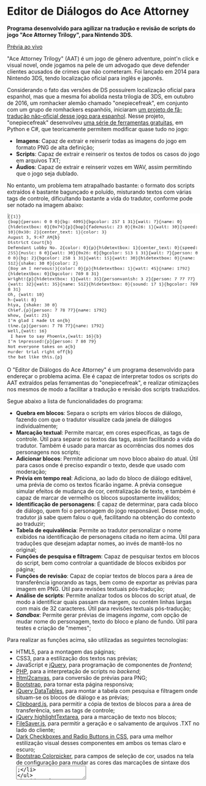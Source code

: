 # Editor de Diálogos do Ace Attorney

**Programa desenvolvido para agilizar na tradução e revisão de scripts do jogo "Ace Attorney Trilogy", para Nintendo 3DS.**

[Prévia ao vivo](http://www.romhacking.net.br/tools/aade/)

"Ace Attorney Trilogy" (AAT) é um jogo de gênero adventure, point'n
click e visual novel, onde jogamos na pele de um advogado que deve defender
clientes acusados de crimes que não cometeram. Foi lançado em 2014 para
Nintendo 3DS, tendo localização oficial para inglês e japonês.

Considerando o fato das versões de DS possuírem localização oficial para
espanhol, mas que a mesma foi abolida nesta trilogia de 3DS, em outubro de
2016, um romhacker alemão chamado "onepiecefreak", em conjunto com um grupo de
romhackers espanhóis, iniciaram [um projeto de fã-tradução não-oficial desse
jogo para espanhol](http://gbatemp.net/threads/translation-ace-attorney-trilogy.444652).
Nesse projeto, "onepiecefreak" desenvolveu [uma série de ferramentas gratuitas](https://mega.nz/#F!ZtJmXYzD!1XgA_iO4B6Tm2kef1kSUxQ), 
em Python e C#, que teoricamente permitem modificar quase tudo no jogo:

*   **Imagens**: Capaz de extrair e reinserir todas as imagens do jogo em formato PNG de alta definição;
*   **Scripts**: Capaz de extrair e reinserir os textos de todos os casos do jogo em arquivos TXT;
*   **Áudios**: Capaz de extrair e reinserir vozes em WAV, assim permitindo que o jogo seja dublado.

No entanto, um problema tem atrapalhado bastante: o formato dos scripts extraídos
é bastante bagunçado e poluído, misturando textos com várias tags de controle,
dificultando bastante a vida do tradutor, conforme pode ser notado na imagem abaixo:

![alt tag](images/aade_messy_script.png)

O "Editor de Diálogos do Ace Attorney" é um programa desenvolvido para endereçar
o problema acima. Ele é capaz de interpretar todos os scripts do AAT extraídos pelas
ferramentas do "onepiecefreak", e realizar otimizações nos mesmos de modo a facilitar
a tradução e revisão dos scripts traduzidos.

Segue abaixo a lista de funcionalidades do programa:

*   **Quebra em blocos**: Separa o scripts em vários blocos de diálogo, fazendo com que o tradutor visualize cada janela de diálogos individualmente;
*   **Marcação textual**: Permite marcar, em cores específicas, as tags de controle. Útil para separar os textos das tags, assim facilitando a vida do tradutor. Também é usado para marcar as ocorrências dos nomes dos personagens nos scripts;
*   **Adicionar blocos**: Permite adicionar um novo bloco abaixo do atual. Útil para casos onde é preciso expandir o texto, desde que usado com moderação;
*   **Prévia em tempo real**: Adiciona, ao lado do bloco de diálogo editável, uma prévia de como os textos ficarão ingame. A prévia consegue simular efeitos de mudança de cor, centralização de texto, e também é capaz de marcar de vermelho os blocos supostamente inválidos;
*   **Identificação de personagens**: É capaz de determinar, para cada bloco de diálogo, quem foi o personagem do jogo responsável. Desse modo, o tradutor já sabe quem falou o quê, facilitando na obtenção do contexto ao traduzir;
*   **Tabela de equivalência**: Permite ao tradutor personalizar o nome exibidos na identificação de personagens citada no item acima. Útil para traduções que desejam adaptar nomes, ao invés de mantê-los no original;
*   **Funções de pesquisa e filtragem**: Capaz de pesquisar textos em blocos do script, bem como controlar a quantidade de blocos exibidos por página;
*   **Funções de revisão**: Capaz de copiar textos de blocos para a área de transferência ignorando as tags, bem como de exportar as prévias para imagem em PNG. Útil para revisões textuais pós-tradução;
*   **Análise de scripts**: Permite analizar todos os blocos do script atual, de modo a identificar quais passam da margem, ou contém linhas largas com mais de 32 caracteres. Útil para revisões textuais pós-tradução;
*   ***Sandbox***: Permite gerar prévias de imagens *ingame*, com opção de mudar nome do personagem, texto do bloco e plano de fundo. Útil para testes e criação de "memes";

Para realizar as funções acima, são utilizadas as seguintes tecnologias:

*   HTML5, para a montagem das páginas;
*   CSS3, para a estilização dos textos nas prévias;
*   JavaScript e [jQuery](https://jquery.com/), para programação de componentes de *frontend*;
*   [PHP](https://php.net/manual/pt_BR/intro-whatis.php), para a interpretação de scripts no *backend*;
*   [Html2canvas](http://html2canvas.hertzen.com/), para conversão de prévias para PNG;
*   [Bootstrap](http://getbootstrap.com/), para tornar esta página responsiva;
*   [jQuery DataTables](https://datatables.net/), para montar a tabela com pesquisa e filtragem onde situam-se os blocos de diálogo e as prévias;
*   [Clipboard.js](https://clipboardjs.com/), para permitir a cópia de textos de blocos para a área de transferência, sem as tags de controle;
*   [jQuery highlightTextarea](http://garysieling.github.io/jquery-highlighttextarea/), para a marcação de texto nos blocos;
*   [FileSaver.js](https://github.com/eligrey/FileSaver.js/), para permitir a geração e o salvamento de arquivos .TXT no lado do cliente;
*   [Dark Checkboxes and Radio Buttons in CSS](https://www.bypeople.com/edit-this-fiddle-jsfiddle-24/), para uma melhor estilização visual desses componentes em ambos os temas claro e escuro;
*   [Bootstrap Colorpicker](https://farbelous.github.io/bootstrap-colorpicker/), para campos de seleção de cor, usados na tela de configuração para mudar as cores das marcações de sintaxe dos <textarea>;

#### Pré-Requisitos

*   Um navegador moderno atualizado. De preferência o Google Chrome ou Mozilla Firefox;
*   Um servidor web com suporte a PHP. O programa não funcionará se executado localmente pelo navegador do usuário.

#### Como usar?

1.  Extraia os scripts do "Ace Attorney Trilogy" ou através das ferramentas do "DiegoHH", [ou do "onepiecefreak"](https://mega.nz/#F!ZtJmXYzD!1XgA_iO4B6Tm2kef1kSUxQ);
2.  No formulário situado na aba "Tradutor de Diálogos", faça o upload do script que deseja traduzir;
3.  Opcional: Para título de teste, você também pode ir em "Escolher arquivo na lista abaixo" e selecionar o "Teste.txt";
4.  No formulário situado na aba "Tabela de Equivalência", escolha o jogo referente ao script selecionado, para que a rotina de identificação de personagens funcione corretamente;
5.  Opcional: Na aba "Tradutor de Diálogos", escolha entre usar nomes originais ou adaptados;
6.  Opcional: Na aba "Tabela de Equivalência", altere os nomes dos personagens conforme desejar;
7.  No formulário situado na aba "Tradutor de Diálogos", clique no botão "Enviar" e espere o script terminar de ser interpretado. Geralmente leva alguns segundos;
8.  Após tê-lo carregado, aparecerá uma tabela paginada, contendo os blocos de diálogo separados em vários campos de texto, seguido de uma prévia ao lado. É o sinal de que já pode começar a traduzir;
9.  Faça a tradução do script, tomando os seguintes cuidados:
    *   Traduza os textos do script, bloco por bloco;
    *   Atente-se para os textos não passarem do bloco, nem conterem linhas longas com mais de 32 caracteres;
    *   Tome cuidado para não mexer nas tags e invalidá-las, visto que isso pode gerar travamentos no jogo. Recomenda-se que só mexa nelas se realmente necessário;
10.  Opcional: Também é possível alternar entre nomes originais ou adaptados a partir da tabela. Basta ir em "Arquivo -> Configurações" e alterar o valor do campo "Nomes na Tabela de Equivalência";
11.  Opcional: É possível analisar o script por inteiro, em busca de blocos inválidos. Basta ir em "Arquivo -> Analisar Script", configurar o formulário e clicar em "Iniciar Análise";
12.  **Importante**: Antes de fechar a tool, lembre-se de salvar o script clicando em "Arquivo -> Salvar Script"¹.

¹ Essa ferramenta atualmente não realiza a persistência de nada submetido a ela,
logo cabe ao usuário upar e salvar os scripts periodicamente, enquanto traduz
por ela. Se o script não for salvo, ele será perdido.

#### Imagens

![alt tag](images/aade_img_1.png)
![alt tag](images/aade_img_2.png)
![alt tag](images/aade_img_3.png)

#### Considerações gerais

Caso encontre algum bug, você pode me encontrar nos endereços:

*   [Fórum Unificado de Romhacking e Tradução](http://www.romhacking.net.br/)
*   [Chat do FURT, hospedado no Discord](https://discord.gg/0V2rK6RK47Okravl)

